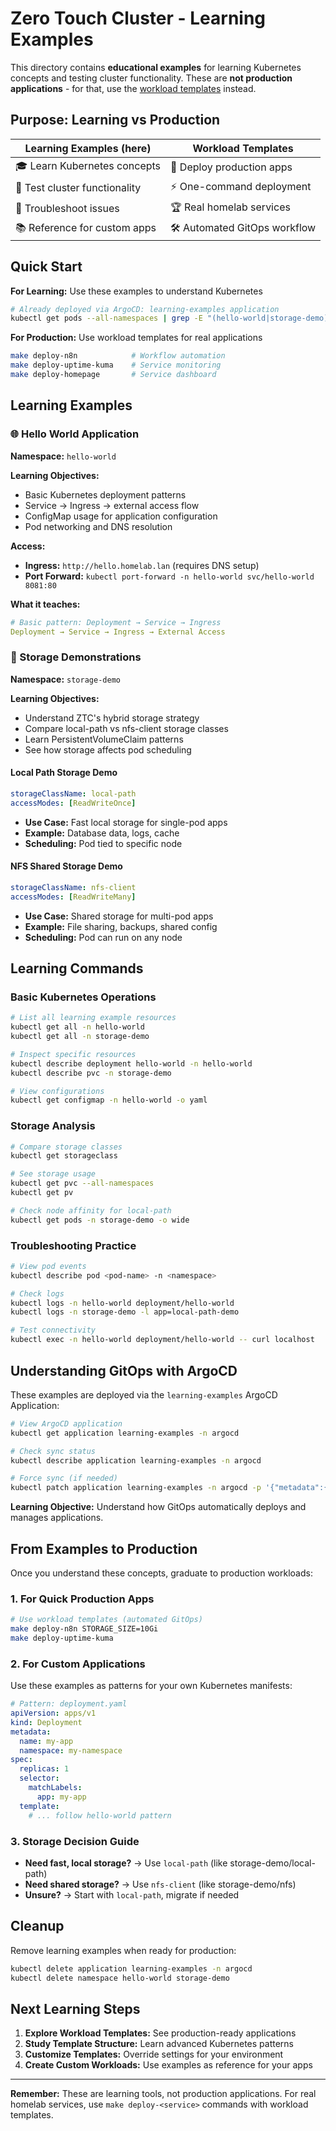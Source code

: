 # Zero Touch Cluster - Learning Examples

This directory contains **educational examples** for learning Kubernetes concepts and testing cluster functionality. These are **not production applications** - for that, use the [workload templates](../workloads/templates/) instead.

## Purpose: Learning vs Production

| **Learning Examples (here)** | **Workload Templates** |
|-------------------------------|------------------------|
| 🎓 Learn Kubernetes concepts | 🚀 Deploy production apps |
| 🧪 Test cluster functionality | ⚡ One-command deployment |
| 🔧 Troubleshoot issues | 🏆 Real homelab services |
| 📚 Reference for custom apps | 🛠️ Automated GitOps workflow |

## Quick Start

**For Learning:** Use these examples to understand Kubernetes
```bash
# Already deployed via ArgoCD: learning-examples application
kubectl get pods --all-namespaces | grep -E "(hello-world|storage-demo)"
```

**For Production:** Use workload templates for real applications  
```bash
make deploy-n8n            # Workflow automation
make deploy-uptime-kuma    # Service monitoring  
make deploy-homepage       # Service dashboard
```

## Learning Examples

### 🌐 Hello World Application
**Namespace:** `hello-world`

**Learning Objectives:**
- Basic Kubernetes deployment patterns
- Service → Ingress → external access flow
- ConfigMap usage for application configuration
- Pod networking and DNS resolution

**Access:**
- **Ingress:** `http://hello.homelab.lan` (requires DNS setup)
- **Port Forward:** `kubectl port-forward -n hello-world svc/hello-world 8081:80`

**What it teaches:**
```yaml
# Basic pattern: Deployment → Service → Ingress
Deployment → Service → Ingress → External Access
```

### 💾 Storage Demonstrations  
**Namespace:** `storage-demo`

**Learning Objectives:**
- Understand ZTC's hybrid storage strategy
- Compare local-path vs nfs-client storage classes
- Learn PersistentVolumeClaim patterns
- See how storage affects pod scheduling

#### Local Path Storage Demo
```yaml
storageClassName: local-path
accessModes: [ReadWriteOnce]
```
- **Use Case:** Fast local storage for single-pod apps
- **Example:** Database data, logs, cache
- **Scheduling:** Pod tied to specific node

#### NFS Shared Storage Demo
```yaml  
storageClassName: nfs-client
accessModes: [ReadWriteMany]
```
- **Use Case:** Shared storage for multi-pod apps
- **Example:** File sharing, backups, shared config
- **Scheduling:** Pod can run on any node

## Learning Commands

### Basic Kubernetes Operations
```bash
# List all learning example resources
kubectl get all -n hello-world
kubectl get all -n storage-demo

# Inspect specific resources
kubectl describe deployment hello-world -n hello-world
kubectl describe pvc -n storage-demo

# View configurations
kubectl get configmap -n hello-world -o yaml
```

### Storage Analysis
```bash
# Compare storage classes
kubectl get storageclass

# See storage usage
kubectl get pvc --all-namespaces
kubectl get pv

# Check node affinity for local-path
kubectl get pods -n storage-demo -o wide
```

### Troubleshooting Practice
```bash
# View pod events  
kubectl describe pod <pod-name> -n <namespace>

# Check logs
kubectl logs -n hello-world deployment/hello-world
kubectl logs -n storage-demo -l app=local-path-demo

# Test connectivity
kubectl exec -n hello-world deployment/hello-world -- curl localhost
```

## Understanding GitOps with ArgoCD

These examples are deployed via the `learning-examples` ArgoCD Application:

```bash
# View ArgoCD application
kubectl get application learning-examples -n argocd

# Check sync status
kubectl describe application learning-examples -n argocd

# Force sync (if needed)
kubectl patch application learning-examples -n argocd -p '{"metadata":{"annotations":{"argocd.argoproj.io/refresh":"hard"}}}'
```

**Learning Objective:** Understand how GitOps automatically deploys and manages applications.

## From Examples to Production

Once you understand these concepts, graduate to production workloads:

### 1. For Quick Production Apps
```bash
# Use workload templates (automated GitOps)
make deploy-n8n STORAGE_SIZE=10Gi
make deploy-uptime-kuma
```

### 2. For Custom Applications
Use these examples as patterns for your own Kubernetes manifests:

```yaml
# Pattern: deployment.yaml
apiVersion: apps/v1
kind: Deployment
metadata:
  name: my-app
  namespace: my-namespace
spec:
  replicas: 1
  selector:
    matchLabels:
      app: my-app
  template:
    # ... follow hello-world pattern
```

### 3. Storage Decision Guide
- **Need fast, local storage?** → Use `local-path` (like storage-demo/local-path)
- **Need shared storage?** → Use `nfs-client` (like storage-demo/nfs)  
- **Unsure?** → Start with `local-path`, migrate if needed

## Cleanup

Remove learning examples when ready for production:
```bash
kubectl delete application learning-examples -n argocd
kubectl delete namespace hello-world storage-demo
```

## Next Learning Steps

1. **Explore Workload Templates:** See production-ready applications
2. **Study Template Structure:** Learn advanced Kubernetes patterns  
3. **Customize Templates:** Override settings for your environment
4. **Create Custom Workloads:** Use examples as reference for your apps

---

**Remember:** These are learning tools, not production applications. For real homelab services, use `make deploy-<service>` commands with workload templates.